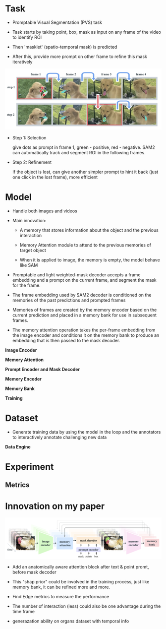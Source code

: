 # Task

- Promptable Visual Segmentation (PVS) task

- Task starts by taking point, box, mask as input on any frame of the video to identify ROI

- Then 'masklet' (spatio-temporal mask) is predicted  

- After this, provide more prompt on other frame to refine this mask iteratively

![interactive seg](../Images/iterative_refine.png)

- Step 1: Selection

    give dots as prompt in frame 1, green - positive, red - negative. SAM2 can automatically track and segment ROI in the following frames. 

- Step 2: Refinement

    If the object is lost, can give another simpler prompt to hint it back (just one click in the lost frame), more efficient

# Model

- Handle both images and videos

- Main innovation:

    - A memory that stores information about the object and the previous interaction

    - Memory Attention module to attend to the previous memories of target object

    - When it is applied to image, the memory is empty, the model behave like SAM

- Promptable and light weighted-mask decoder accepts a frame embedding and a prompt on the current frame, and segment the mask for the frame.

- The frame embedding used by SAM2 decoder is conditioned on the memories of the past predictions and prompted frames

- Memories of frames are created by the memory encoder based on the current prediction and placed in a memory bank for use in subsequent frames.

- The memory attention operation takes the per-frame embedding from the image encoder and conditions it on the memory bank to produce an embedding that is then passed to the mask decoder.

**Image Encoder**


**Memory Attention**


**Prompt Encoder and Mask Decoder**


**Memory Encoder**


**Memory Bank**


**Training**

# Dataset

- Generate training data by using the model in the loop and the annotators to interactively annotate challenging new data

**Data Engine**

# Experiment

## Metrics

# Innovation on my paper

![refer_model](../Images/sam2_arch.png)

- Add an anatomically aware attention block after text & point promt, before mask decoder

- This "shap prior" could be involved in the training process, just like memory bank, it can be refined more and more.

- Find Edge metrics to measure the performance

- The number of interaction (less) could also be one advantage during the time frame

- generazation ability on organs dataset with temporal info

